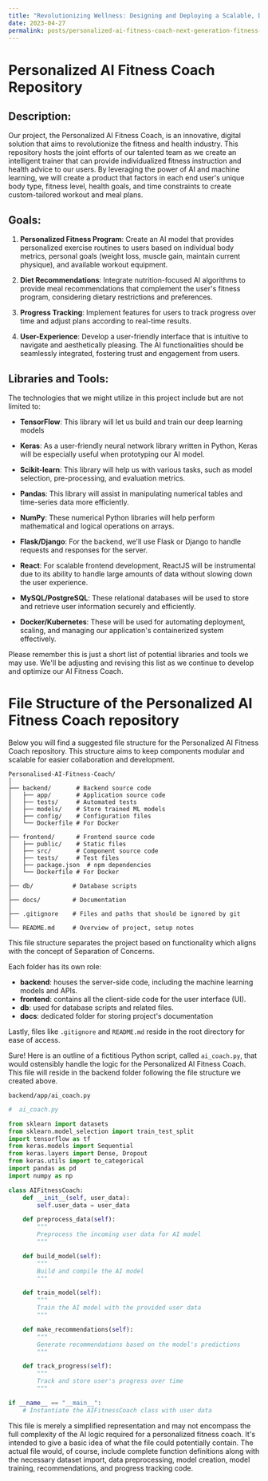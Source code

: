 ```yaml
---
title: "Revolutionizing Wellness: Designing and Deploying a Scalable, Data-Driven Personalized AI Fitness Coach for Superior User Performance"
date: 2023-04-27
permalink: posts/personalized-ai-fitness-coach-next-generation-fitness-solution
---
```


# Personalized AI Fitness Coach Repository

## Description:
Our project, the Personalized AI Fitness Coach, is an innovative, digital solution that aims to revolutionize the fitness and health industry. This repository hosts the joint efforts of our talented team as we create an intelligent trainer that can provide individualized fitness instruction and health advice to our users. By leveraging the power of AI and machine learning, we will create a product that factors in each end user's unique body type, fitness level, health goals, and time constraints to create custom-tailored workout and meal plans.

## Goals:
1. **Personalized Fitness Program**: Create an AI model that provides personalized exercise routines to users based on individual body metrics, personal goals (weight loss, muscle gain, maintain current physique), and available workout equipment.

2. **Diet Recommendations**: Integrate nutrition-focused AI algorithms to provide meal recommendations that complement the user's fitness program, considering dietary restrictions and preferences.

3. **Progress Tracking**: Implement features for users to track progress over time and adjust plans according to real-time results.

4. **User-Experience**: Develop a user-friendly interface that is intuitive to navigate and aesthetically pleasing. The AI functionalities should be seamlessly integrated, fostering trust and engagement from users.


## Libraries and Tools:
The technologies that we might utilize in this project include but are not limited to:

- **TensorFlow**: This library will let us build and train our deep learning models 

- **Keras**: As a user-friendly neural network library written in Python, Keras will be especially useful when prototyping our AI model.

- **Scikit-learn**: This library will help us with various tasks, such as model selection, pre-processing, and evaluation metrics.

- **Pandas**: This library will assist in manipulating numerical tables and time-series data more efficiently.

- **NumPy**: These numerical Python libraries will help perform mathematical and logical operations on arrays.

- **Flask/Django**: For the backend, we'll use Flask or Django to handle requests and responses for the server.

- **React**: For scalable frontend development, ReactJS will be instrumental due to its ability to handle large amounts of data without slowing down the user experience.

- **MySQL/PostgreSQL**: These relational databases will be used to store and retrieve user information securely and efficiently.

- **Docker/Kubernetes**: These will be used for automating deployment, scaling, and managing our application's containerized system effectively.
  
Please remember this is just a short list of potential libraries and tools we may use. We'll be adjusting and revising this list as we continue to develop and optimize our AI Fitness Coach.

# File Structure of the Personalized AI Fitness Coach repository

Below you will find a suggested file structure for the Personalized AI Fitness Coach repository. This structure aims to keep components modular and scalable for easier collaboration and development. 

```
Personalised-AI-Fitness-Coach/
│
├── backend/       # Backend source code
│   ├── app/       # Application source code
│   ├── tests/     # Automated tests
│   ├── models/    # Store trained ML models
│   ├── config/    # Configuration files
│   └── Dockerfile # For Docker
│
├── frontend/      # Frontend source code
│   ├── public/    # Static files
│   ├── src/       # Component source code
│   ├── tests/     # Test files
│   ├── package.json  # npm dependencies
│   └── Dockerfile # For Docker
│
├── db/           # Database scripts
│
├── docs/         # Documentation 
│
├── .gitignore    # Files and paths that should be ignored by git 
│
└── README.md     # Overview of project, setup notes
```

This file structure separates the project based on functionality which aligns with the concept of Separation of Concerns. 

Each folder has its own role:
- **backend**: houses the server-side code, including the machine learning models and APIs.
- **frontend**: contains all the client-side code for the user interface (UI).
- **db**: used for database scripts and related files.
- **docs**: dedicated folder for storing project's documentation

Lastly, files like `.gitignore` and `README.md` reside in the root directory for ease of access.

Sure! Here is an outline of a fictitious Python script, called `ai_coach.py`, that would ostensibly handle the logic for the Personalized AI Fitness Coach. This file will reside in the backend folder following the file structure we created above.

```
backend/app/ai_coach.py
```

```python
#  ai_coach.py

from sklearn import datasets
from sklearn.model_selection import train_test_split
import tensorflow as tf
from keras.models import Sequential
from keras.layers import Dense, Dropout
from keras.utils import to_categorical
import pandas as pd
import numpy as np

class AIFitnessCoach:
    def __init__(self, user_data):
        self.user_data = user_data

    def preprocess_data(self):
        """
        Preprocess the incoming user data for AI model
        """

    def build_model(self):
        """
        Build and compile the AI model
        """

    def train_model(self):
        """
        Train the AI model with the provided user data
        """

    def make_recommendations(self):
        """
        Generate recommendations based on the model's predictions
        """

    def track_progress(self):
        """
        Track and store user's progress over time
        """

if __name__ == "__main__":
    # Instantiate the AIFitnessCoach class with user data
```
This file is merely a simplified representation and may not encompass the full complexity of the AI logic required for a personalized fitness coach. It's intended to give a basic idea of what the file could potentially contain. The actual file would, of course, include complete function definitions along with the necessary dataset import, data preprocessing, model creation, model training, recommendations, and progress tracking code.